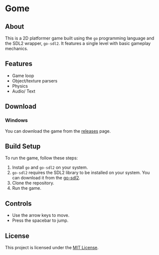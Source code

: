 # Gome

## About

This is a 2D platformer game built using the `go` programming language and the SDL2 wrapper, `go-sdl2`. It features a single level with basic gameplay mechanics.

## Features

- Game loop
- Object/texture parsers
- Physics
- Audio/ Text

## Download

### Windows

You can download the game from the [releases](link) page.

## Build Setup

To run the game, follow these steps:

1. Install `go` and `go-sdl2` on your system.
2. `go-sdl2` requires the SDL2 library to be installed on your system. You can download it from the [go-sdl2](https://github.com/veandco/go-sdl2#requirements).
3. Clone the repository.
4. Run the game.

## Controls

- Use the arrow keys to move.
- Press the spacebar to jump.

## License

This project is licensed under the [MIT License](link).
